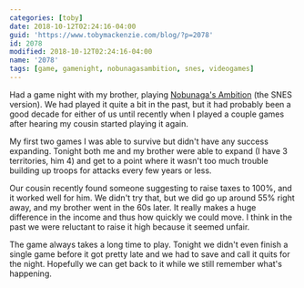 ```yaml
---
categories: [toby]
date: 2018-10-12T02:24:16-04:00
guid: 'https://www.tobymackenzie.com/blog/?p=2078'
id: 2078
modified: 2018-10-12T02:24:16-04:00
name: '2078'
tags: [game, gamenight, nobunagasambition, snes, videogames]
---
```


Had a game night with my brother, playing [Nobunaga's Ambition](https://en.wikipedia.org/wiki/Nobunaga%27s_Ambition) (the SNES version).<!--more-->  We had played it quite a bit in the past, but it had probably been a good decade for either of us until recently when I played a couple games after hearing my cousin started playing it again.

My first two games I was able to survive but didn't have any success expanding.  Tonight both me and my brother were able to expand (I have 3 territories, him 4) and get to a point where it wasn't too much trouble building up troops for attacks every few years or less.

Our cousin recently found someone suggesting to raise taxes to 100%, and it worked well for him.  We didn't try that, but we did go up around 55% right away, and my brother went in the 60s later.  It really makes a huge difference in the income and thus how quickly we could move.  I think in the past we were reluctant to raise it high because it seemed unfair.

The game always takes a long time to play. Tonight we didn't even finish a single game before it got pretty late and we  had to save and call it quits for the night.  Hopefully we can get back to it while we still remember what's happening.
